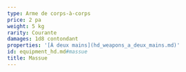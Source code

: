 ```yaml
---
type: Arme de corps-à-corps
price: 2 pa
weight: 5 kg
rarity: Courante
damages: 1d8 contondant
properties: '[À deux mains](hd_weapons_a_deux_mains.md)'
id: equipment_hd.md#massue
title: Massue
---
```


